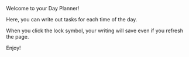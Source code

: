 Welcome to your Day Planner!

Here, you can write out tasks for each time of the day.

When you click the lock symbol, your writing will save even if you refresh the page.

Enjoy!
